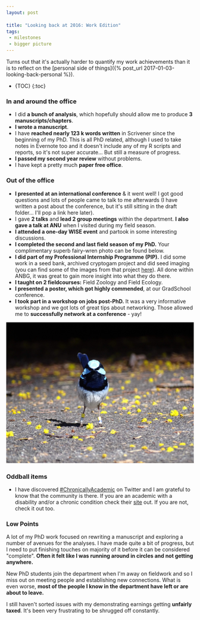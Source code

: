 ```yaml
---
layout: post

title: "Looking back at 2016: Work Edition"
tags: 
 - milestones
 - bigger picture
---
```


Turns out that it's actually harder to quantify my work achievements than it is to reflect on the [personal side of things]({% post_url 2017-01-03-looking-back-personal %}). 


* {TOC}
{:toc}

### In and around the office

- I did **a bunch of analysis**, which hopefully should allow me to produce **3 manuscripts/chapters**.
- **I wrote a manuscript**.
- I have **reached nearly 123 k words written** in Scrivener since the beginning of my PhD. This is all PhD related, although I used to take notes in Evernote too and it doesn't include any of my R scripts and reports, so it's not super accurate... But still a measure of progress.
- **I passed my second year review** without problems.
- I have kept a pretty much **paper free office**.

### Out of the office

- **I presented at an international conference** & it went well! I got good questions and lots of people came to talk to me afterwards (I have written a post about the conference, but it's still sitting in the draft folder... I'll pop a link here later).
- I gave **2 talks** and **lead 2 group meetings** within the department. **I also gave a talk at ANU** when I visited during my field season.
- **I attended a one-day WISE event** and partook in some interesting discussions.
- **I completed the second and last field season of my PhD.** Your complimentary superb fairy-wren photo can be found below.
- **I did part of my Professional Internship Programme (PIP).** I did some work in a seed bank, archived cryptogam project and did seed imaging (you can find some of the images from that project [here](http://www.anbg.gov.au/photo/search-all-plant-short.html
)). All done within ANBG, it was great to gain more insight into what they do there.
- **I taught on 2 fieldcourses:** Field Zoology and Field Ecology.
- **I presented a poster, which got highly commended**, at our GradSchool conference.
- **I took part in a workshop on jobs post-PhD.** It was a very informative workshop and we got lots of great tips about networking. Those allowed me to **successfully network at a conference** - yay!

![wren](/img/wren.jpg)

### Oddball items

- I have discovered [#ChronicallyAcademic](https://twitter.com/chron_ac) on Twitter and I am grateful to know that the community is there. If you are an academic with a disability and/or a chronic condition check their [site](https://chronicallyacademic.org/index.php/en/) out. If you are not, check it out too.

### Low Points

A lot of my PhD work focused on rewriting a manuscript and exploring a number of avenues for the analyses. I have made quite a bit of progress, but I need to put finishing touches on majority of it before it can be considered "complete". **Often it felt like I was running around in circles and not getting anywhere.**

New PhD students join the department when I'm away on fieldwork and so I miss out on meeting people and establishing new connections. What is even worse, **most of the people I know in the department have left or are about to leave.**
 
I still haven't sorted issues with my demonstrating earnings getting **unfairly taxed**. It's been very frustrating to be shrugged off constantly.